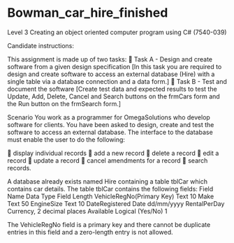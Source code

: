 # Bowman_car_hire_finished
Level 3 Creating an object oriented computer program using C# (7540-039)

Candidate instructions:

This assignment is made up of two tasks:
 Task A - Design and create software from a given design specification
  [In this task you are required to design and create software to access an external database (Hire) 
with a single table via a database connection and a data form.]
 Task B - Test and document the software
  [Create test data and expected results to test the Update, Add, Delete, Cancel and 
Search buttons on the frmCars form and the Run button on the frmSearch form.]

Scenario
You work as a programmer for OmegaSolutions who develop software for clients. You have been asked to design, create and test the software to access an external database.
The interface to the database must enable the user to do the following:

 display individual records
 add a new record
 delete a record
 edit a record
 update a record
 cancel amendments for a record
 search records.

A database already exists named Hire containing a table tblCar which contains car details. The table tblCar contains the following fields:
Field Name                      Data Type                         Field Length
VehicleRegNo(Primary Key)       Text                              10
Make                            Text                              50
EngineSize                      Text                              10
DateRegistered                  Date                              dd/mm/yyyy
RentalPerDay                    Currency, 2 decimal places
Available                       Logical (Yes/No)                  1

The VehicleRegNo field is a primary key and there cannot be duplicate entries in this field and a zero-length entry is not allowed.
